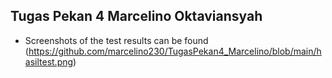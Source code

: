 ## Tugas Pekan 4 Marcelino Oktaviansyah

- Screenshots of the test results can be found (https://github.com/marcelino230/TugasPekan4_Marcelino/blob/main/hasiltest.png)
